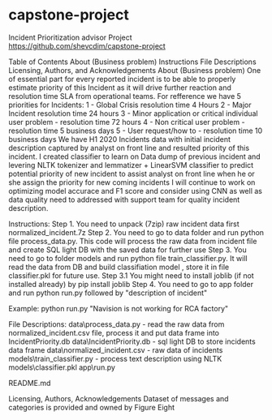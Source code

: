 # capstone-project
Incident Prioritization advisor Project
https://github.com/shevcdim/capstone-project

Table of Contents
About (Business problem)
Instructions
File Descriptions
Licensing, Authors, and Acknowledgements
About (Business problem)
One of essential part for every reported incident is to be able to properly estimate priority of this Incident as it will drive further reaction and resolution time SLA from operational teams.
For refference we have 5 priorities for Incidents:
1 - Global Crisis resolution time 4 Hours
2 - Major Incident resolution time 24 hours
3 - Minor application or critical individual user problem - resolution time 72 hours
4 - Non critical user problem - resolution time 5 business days
5 - User request/how to - resolution time 10 business days
We have H1 2020 Incidents data with initial incident description captured by analyst on front line and resulted priority of this incident.
I created classifier to learn on Data dump of previous incident and levering NLTK tokenizer and lemmatizer + LinearSVM classifier to predict potential priority of new incident to assist analyst on front line when he or she assign the priority for new coming incidents
I will continue to work on optimizing model accurace and F1 score and consider using CNN as well as data quality need to addressed with support team for quality incident description.

Instructions:
Step 1. You need to unpack (7zip) raw incident data first normalized_incident.7z
Step 2. You need to go to data folder and run python file process_data.py. This code will process the raw data from incident file and create SQL light DB with the saved data for further use
Step 3. You need to go to folder models and run python file train_classifier.py. It will read the data from DB and build classifiation model , store it in file classifier.pkl for future use.
Step 3.1 You might need to install joblib (if not installed already) by pip install joblib
Step 4. You need to go to app folder and run python run.py followed by "description of incident"

Example: python run.py "Navision is not working for RCA factory"


File Descriptions:
data\process_data.py - read the raw data from normalized_incident.csv file, process it and put data frame into IncidentPriority.db
data\IncidentPriority.db - sql light DB to store incidents data frame 
data\normalized_incident.csv - raw data of incidents
models\train_classifier.py - process text description using NLTK
models\classifier.pkl
app\run.py


README.md

Licensing, Authors, Acknowledgements
Dataset of messages and categories is provided and owned by Figure Eight
